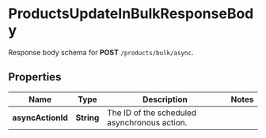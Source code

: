 

# ProductsUpdateInBulkResponseBody

Response body schema for **POST** `/products/bulk/async`.

## Properties

| Name | Type | Description | Notes |
|------------ | ------------- | ------------- | -------------|
|**asyncActionId** | **String** | The ID of the scheduled asynchronous action. |  |



